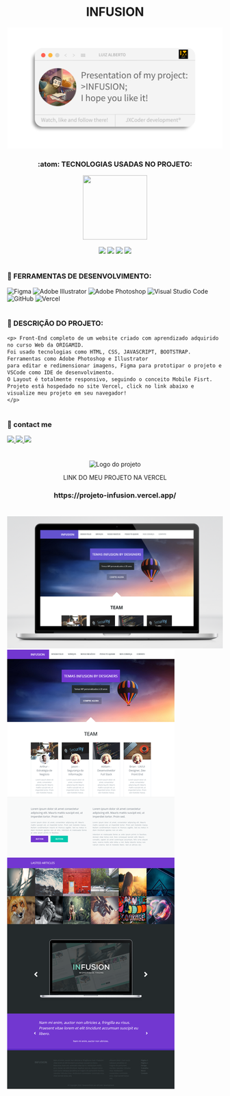 <div align="center">
<h1 align="center">INFUSION </h1>
 
<img src="https://github.com/luizjxcoder/PROJETO-INFUSION/blob/master/CardInfusion_Prancheta%201.png"/>

### :atom: TECNOLOGIAS USADAS NO PROJETO:

<img src="https://github.com/luizjxcoder/luizjxcoder/blob/main/cadeirasemfundo.png" width="150" height="150"/> </div>
<div align="center">
<img src="https://img.shields.io/badge/HTML5-E34F26?style=for-the-badge&logo=html5&logoColor=white"> <img src="https://img.shields.io/badge/CSS3-1572B6?style=for-the-badge&logo=css3&logoColor=white"/> <img src="https://img.shields.io/badge/JavaScript-F7DF1E?style=for-the-badge&logo=javascript&logoColor=black">
<img src="https://img.shields.io/badge/Bootstrap-563D7C?style=for-the-badge&logo=bootstrap&logoColor=white"/>
</div>

#
### :toolbox: FERRAMENTAS DE DESENVOLVIMENTO:
![Figma](https://img.shields.io/badge/figma-%23F24E1E.svg?style=for-the-badge&logo=figma&logoColor=white)
![Adobe Illustrator](https://img.shields.io/badge/adobe%20illustrator-%23FF9A00.svg?style=for-the-badge&logo=adobe%20illustrator&logoColor=white)
![Adobe Photoshop](https://img.shields.io/badge/adobe%20photoshop-%2331A8FF.svg?style=for-the-badge&logo=adobe%20photoshop&logoColor=white)
![Visual Studio Code](https://img.shields.io/badge/Visual%20Studio%20Code-0078d7.svg?style=for-the-badge&logo=visual-studio-code&logoColor=white)
![GitHub](https://img.shields.io/badge/github-%23121011.svg?style=for-the-badge&logo=github&logoColor=white)
![Vercel](https://img.shields.io/badge/vercel-%23000000.svg?style=for-the-badge&logo=vercel&logoColor=white)

#
### :triangular_ruler: DESCRIÇÃO DO PROJETO:
```
<p> Front-End completo de um website criado com aprendizado adquirido no curso Web da ORIGAMID.
Foi usado tecnologias como HTML, CSS, JAVASCRIPT, BOOTSTRAP. Ferramentas como Adobe Photoshop e Illustrator 
para editar e redimensionar imagens, Figma para prototipar o projeto e VSCode como IDE de desenvolvimento. 
O Layout é totalmente responsivo, seguindo o conceito Mobile Fisrt.
Projeto está hospedado no site Vercel, click no link abaixo e visualize meu projeto em seu navegador!
</p>
```

#
### :email: contact me
<a href="https://contate.me/jxcoder"  alt="WhatsApp" target="_blank">
<img src="https://img.shields.io/badge/WhatsApp-25D366?style=for-the-badge&logo=whatsapp&logoColor=white"/>
</a>
<a href="mailto:jxcoder.dev@gmail.com" alt="Gmail" target="_blank">
<img src="https://img.shields.io/badge/Gmail-D14836?style=for-the-badge&logo=gmail&logoColor=white"/>
</a>
<a href="https://www.instagram.com/luizjangel/"  alt="Instagram" target="_blank">
<img src="https://img.shields.io/badge/Instagram-E4405F?style=for-the-badge&logo=instagram&logoColor=white"/>
</a>

#
<div align="center">
    <img alt="Logo do projeto" src="https://raw.githubusercontent.com/gdcmarinho/links-uteis/master/logo.png">
     <p>LINK DO MEU PROJETO NA VERCEL</p>
  <h3>https://projeto-infusion.vercel.app/</h3>
</div>

#
<img src="https://github.com/luizjxcoder/PROJETO-INFUSION/blob/master/img/prints/MacBook%20Pro%20Retina.png">
<img src="https://github.com/luizjxcoder/PROJETO-INFUSION/blob/master/img/prints/screenshot-projeto-infusion.png">

